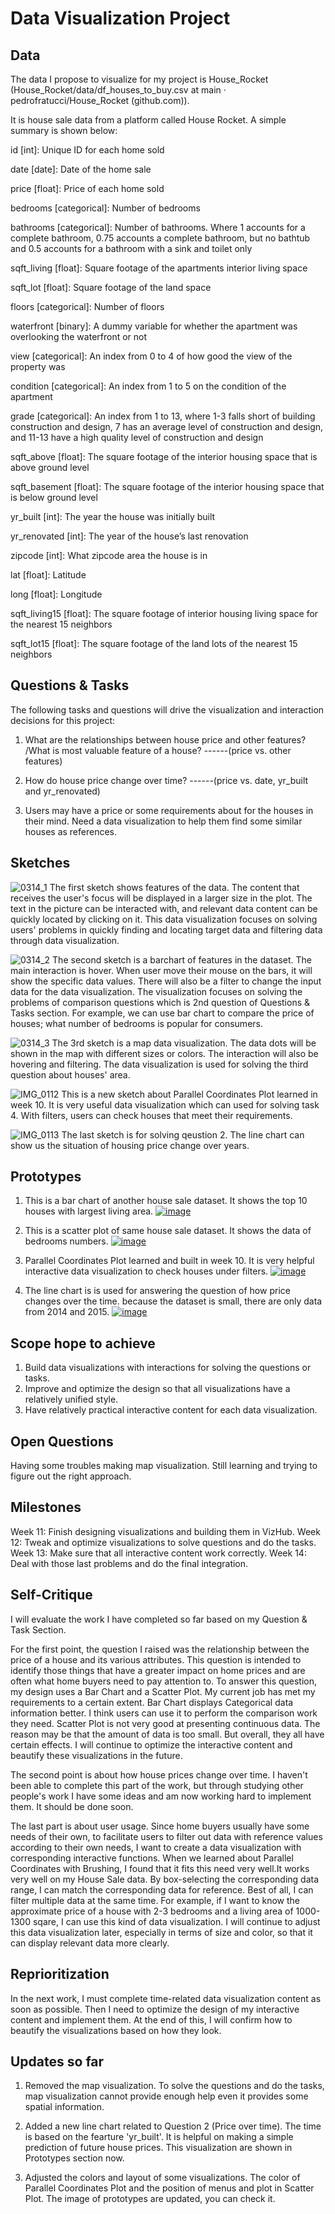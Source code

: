 # Data Visualization Project

## Data

The data I propose to visualize for my project is House_Rocket (House_Rocket/data/df_houses_to_buy.csv at main · pedrofratucci/House_Rocket (github.com)). 

 

It is house sale data from a platform called House Rocket. A simple summary is shown below: 

 

id [int]: Unique ID for each home sold 

date [date]: Date of the home sale 

price [float]: Price of each home sold 

bedrooms [categorical]: Number of bedrooms 

bathrooms [categorical]: Number of bathrooms. Where 1 accounts for a complete bathroom, 0.75 accounts a complete bathroom, but no bathtub and 0.5 accounts for a bathroom with a sink and toilet only 

sqft_living [float]: Square footage of the apartments interior living space 

sqft_lot [float]: Square footage of the land space 

floors [categorical]: Number of floors 

waterfront [binary]: A dummy variable for whether the apartment was overlooking the waterfront or not 

view [categorical]: An index from 0 to 4 of how good the view of the property was 

condition [categorical]: An index from 1 to 5 on the condition of the apartment 

grade [categorical]: An index from 1 to 13, where 1-3 falls short of building construction and design, 7 has an average level of construction and design, and 11-13 have a high quality level of construction and design 

sqft_above [float]: The square footage of the interior housing space that is above ground level 

sqft_basement [float]: The square footage of the interior housing space that is below ground level 

yr_built [int]: The year the house was initially built 

yr_renovated [int]: The year of the house’s last renovation 

zipcode [int]: What zipcode area the house is in 

lat [float]: Latitude 

long [float]: Longitude 

sqft_living15 [float]: The square footage of interior housing living space for the nearest 15 neighbors 

sqft_lot15 [float]: The square footage of the land lots of the nearest 15 neighbors


## Questions & Tasks

The following tasks and questions will drive the visualization and interaction decisions for this project:

 1. What are the relationships between house price and other features?
    /What is most valuable feature of a house?                   ------(price vs. other features)

 2. How do house price change over time?                         ------(price vs. date, yr_built and yr_renovated)

 3. Users may have a price or some requirements about for the houses in their mind. Need a data visualization to help them find some similar houses as references.

## Sketches

![0314_1](https://github.com/RenoBlitz/dataviz-project-proposal-ver1/assets/156150328/7c52a5b2-14de-48de-ba39-4602635a6adf)
The first sketch shows features of the data. The content that receives the user's focus will be displayed in a larger size in the plot. The text in the picture can be interacted with, and relevant data content can be quickly located by clicking on it. This data visualization focuses on solving users' problems in quickly finding and locating target data and filtering data through data visualization.

![0314_2](https://github.com/RenoBlitz/dataviz-project-proposal-ver1/assets/156150328/ca169f69-3322-4e93-a5a8-02fbe31af179)
The second sketch is a barchart of features in the dataset. The main interaction is hover. When user move their mouse on the bars, it will show the specific data values. There will also be a filter to change the input data for the data visualization. The visualization focuses on solving the problems of comparison questions which is 2nd question of Questions & Tasks section. For example, we can use bar chart to compare the price of houses; what number of bedrooms is popular for consumers.

![0314_3](https://github.com/RenoBlitz/dataviz-project-proposal-ver1/assets/156150328/4610e8d7-23d4-4d53-9d30-b22efaeac614)
The 3rd sketch is a map data visualization. The data dots will be shown in the map with different sizes or colors. The interaction will also be hovering and filtering. The data visualization is used for solving the third question about houses' area.

![IMG_0112](https://github.com/RenoBlitz/dataviz-project-proposal-ver2/assets/156150328/e48c6360-b32a-4be6-a4e4-33837b752c44)
This is a new sketch about Parallel Coordinates Plot learned in week 10. It is very useful data visualization which can used for solving task 4. With filters, users can check houses that meet their requirements.

![IMG_0113](https://github.com/RenoBlitz/dataviz-project-proposal-ver2/assets/156150328/86ec0610-bdef-472e-8fac-be16aefdf1d5)
The last sketch is for solving qeustion 2. The line chart can show us the situation of housing price change over years.


## Prototypes

1. This is a bar chart of another house sale dataset. It shows the top 10 houses with largest living area. 
[![image](https://github.com/RenoBlitz/dataviz-project-proposal-ver1/assets/156150328/85bdc6ef-4b2a-44ba-99d4-3fa5f1faa13d)](https://vizhub.com/RenoBlitz/dc6d2e5ee64b4797981647165ab0219a)

2. This is a scatter plot of same house sale dataset. It shows the data of bedrooms numbers.
[![image](https://github.com/RenoBlitz/dataviz-project-proposal-ver4/assets/156150328/8778a6b7-b5e8-4536-b1be-ab98900772a3)](https://vizhub.com/RenoBlitz/863d85988dce4e72a29395566ca8b0e5)

3. Parallel Coordinates Plot learned and built in week 10. It is very helpful interactive data visualization to check houses under filters.
[![image](https://github.com/RenoBlitz/dataviz-project-proposal-ver4/assets/156150328/b8e1b189-8fae-4e43-ab29-ec1f57551abf)](https://vizhub.com/RenoBlitz/ba9065894b904333896aa25fd933f48b)

4. The line chart is is used for answering the question of how price changes over the time. because the dataset is small, there are only data from 2014 and 2015.
[![image](https://github.com/RenoBlitz/dataviz-project-proposal-ver4/assets/156150328/4a2813e8-78fb-4fd3-979e-b972dfec9db0)](https://vizhub.com/RenoBlitz/46db0bff7b7f4fc597aa4d0091cb0f30)


## Scope hope to achieve

 1. Build data visualizations with interactions for solving the questions or tasks.
 2. Improve and optimize the design so that all visualizations have a relatively unified style.
 3. Have relatively practical interactive content for each data visualization.


## Open Questions

Having some troubles making map visualization. Still learning and trying to figure out the right approach.

## Milestones

Week 11: Finish designing visualizations and building them in VizHub.
Week 12: Tweak and optimize visualizations to solve questions and do the tasks.
Week 13: Make sure that all interactive content work correctly.
Week 14: Deal with those last problems and do the final integration.

## Self-Critique

I will evaluate the work I have completed so far based on my Question & Task Section. 

For the first point, the question I raised was the relationship between the price of a house and its various attributes. This question is intended to identify those things that have a greater impact on home prices and are often what home buyers need to pay attention to. To answer this question, my design uses a Bar Chart and a Scatter Plot. My current job has met my requirements to a certain extent. Bar Chart displays Categorical data information better. I think users can use it to perform the comparison work they need. Scatter Plot is not very good at presenting continuous data. The reason may be that the amount of data is too small. But overall, they all have certain effects. I will continue to optimize the interactive content and beautify these visualizations in the future.

The second point is about how house prices change over time. I haven't been able to complete this part of the work, but through studying other people's work I have some ideas and am now working hard to implement them. It should be done soon. 

The last part is about user usage. Since home buyers usually have some needs of their own, to facilitate users to filter out data with reference values according to their own needs, I want to create a data visualization with corresponding interactive functions. When we learned about Parallel Coordinates with Brushing, I found that it fits this need very well.It works very well on my House Sale data. By box-selecting the corresponding data range, I can match the corresponding data for reference. Best of all, I can filter multiple data at the same time. For example, if I want to know the approximate price of a house with 2-3 bedrooms and a living area of 1000-1300 sqare, I can use this kind of data visualization. I will continue to adjust this data visualization later, especially in terms of size and color, so that it can display relevant data more clearly.

## Reprioritization

In the next work, I must complete time-related data visualization content as soon as possible. Then I need to optimize the design of my interactive content and implement them. At the end of this, I will confirm how to beautify the visualizations based on how they look.

## Updates so far
1. Removed the map visualization. To solve the questions and do the tasks, map visualization cannot provide enough help even it provides some spatial information.

2. Added a new line chart related to Question 2 (Price over time). The time is based on the fearture 'yr_built'. It is helpful on making a simple prediction of future house prices. This visualization are shown in Prototypes section now.

3. Adjusted the colors and layout of some visualizations. The color of Parallel Coordinates Plot and the position of menus and plot in Scatter Plot. The image of prototypes are updated, you can check it.
